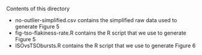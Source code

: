 Contents of this directory
- no-outlier-simplified.csv contains the simplified raw data used to generate Figure 5
- fig-tso-flakiness-rate.R contains the R script that we use to generate Figure 5
- ISOvsTSObursts.R contains the R script that we use to generate Figure 6
